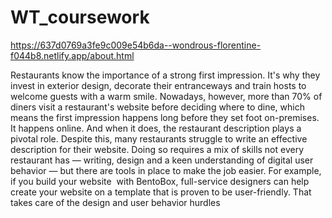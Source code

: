 # WT_coursework
https://637d0769a3fe9c009e54b6da--wondrous-florentine-f044b8.netlify.app/about.html

Restaurants know the importance of a strong first impression. It's why they invest in exterior design, decorate their entranceways and train hosts to welcome guests with a warm smile. Nowadays, however, more than 70% of diners visit a restaurant's website before deciding where to dine, which means the first impression happens long before they set foot on-premises. It happens online. And when it does, the restaurant description plays a pivotal role. Despite this, many restaurants struggle to write an effective description for their website. Doing so requires a mix of skills not every restaurant has — writing, design and a keen understanding of digital user behavior — but there are tools in place to make the job easier. For example, if you build your website  with BentoBox, full-service designers can help create your website on a template that is proven to be user-friendly. 
That takes care of the design and user behavior hurdles
